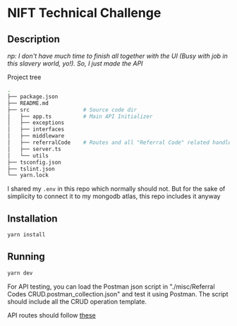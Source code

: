 # NIFT Technical Challenge

## Description
_np: I don't have much time to finish all together with the UI (Busy with job in this slavery world, yo!). So, I just made the API_

Project tree
```bash
.
├── package.json
├── README.md
├── src                 # Source code dir
│   ├── app.ts          # Main API Initializer
│   ├── exceptions
│   ├── interfaces
│   ├── middleware
│   ├── referralCode    # Routes and all "Referral Code" related handler
│   ├── server.ts
│   └── utils
├── tsconfig.json
├── tslint.json
└── yarn.lock
```

I shared my `.env` in this repo which normally should not. But for the sake of simplicity to connect it to my mongodb atlas,
this repo includes it anyway

## Installation

```bash
yarn install
```

## Running

```bash
yarn dev
```

For API testing, you can load the Postman json script in "./misc/Referral Codes CRUD.postman_collection.json" and test it
using Postman. The script should include all the CRUD operation template.

API routes should follow [these](https://github.com/krehwell/INFT-TechnicalChallenge/blob/e1c01c7197834658c3fa318d6eb64fd1409a8caa/src/referralCode/referralCode.controller.ts#L24-L36)
